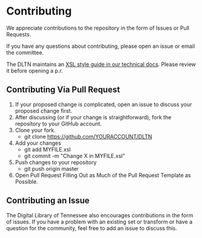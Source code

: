 # Contributing

We appreciate contributions to the repository in the form of Issues or Pull Requests.

If you have any questions about contributing, please open an issue or email the committee.

The DLTN maintains an [XSL style guide in our technical docs](https://dltn-technical-docs.readthedocs.io/en/latest/style/xsl.html).
Please review it before opening a p.r.

## Contributing Via Pull Request

1. If your proposed change is complicated, open an issue to discuss your proposed change first.
2. After discussing (or if your change is straightforward), fork the repository to your GitHub account.
3. Clone your fork.
	* git clone https://github.com/YOURACCOUNT/DLTN
4. Add your changes
	* git add MYFILE.xsl
	* git commit -m "Change X in MYFILE.xsl"
5. Push changes to your repository
	* git push origin master
6. Open Pull Request Filling Out as Much of the Pull Request Template as Possible.

## Contributing an Issue

The Digital Library of Tennessee also encourages contributions in the form of issues.  If you have a problem with an existing set or transform or have a question for the community, feel free to add an issue to discuss this.
